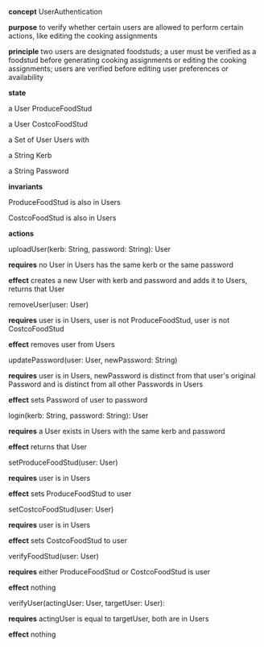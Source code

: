 **concept** UserAuthentication

**purpose** to verify whether certain users are allowed to perform certain actions, like editing the cooking assignments

**principle** two users are designated foodstuds; a user must be verified as a foodstud before generating cooking assignments or editing the cooking assignments; users are verified before editing user preferences or availability

**state**

a User ProduceFoodStud

a User CostcoFoodStud

a Set of User Users with

  a String Kerb

  a String Password

**invariants**

ProduceFoodStud is also in Users

CostcoFoodStud is also in Users

**actions**

uploadUser(kerb: String, password: String): User

**requires** no User in Users has the same kerb or the same password

**effect** creates a new User with kerb and password and adds it to Users, returns that User

removeUser(user: User)

**requires** user is in Users, user is not ProduceFoodStud, user is not CostcoFoodStud

**effect** removes user from Users

updatePassword(user: User, newPassword: String)

**requires** user is in Users, newPassword is distinct from that user's original Password and is distinct from all other Passwords in Users

**effect** sets Password of user to password

login(kerb: String, password: String): User

**requires** a User exists in Users with the same kerb and password

**effect** returns that User

setProduceFoodStud(user: User)

**requires** user is in Users

**effect** sets ProduceFoodStud to user

setCostcoFoodStud(user: User)

**requires** user is in Users

**effect** sets CostcoFoodStud to user

verifyFoodStud(user: User)

**requires** either ProduceFoodStud or CostcoFoodStud is user

**effect** nothing

verifyUser(actingUser: User, targetUser: User):

**requires** actingUser is equal to targetUser, both are in Users

**effect** nothing